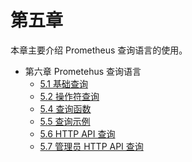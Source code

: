 # 第五章 

本章主要介绍 Prometheus 查询语言的使用。


* 第六章 Prometehus 查询语言
    * [5.1 基础查询](5.1-querying-basics.md)
    * [5.2 操作符查询](5.2-querying-operators.md)
    * [5.4 查询函数](5.4-querying-functions.md)
    * [5.5 查询示例](5.5-querying-functions-examples.md)
    * [5.6 HTTP API 查询](5.6-querying-http-api.md)
    * [5.7 管理员 HTTP API 查询](5.7-querying-http-admin-api.md)
